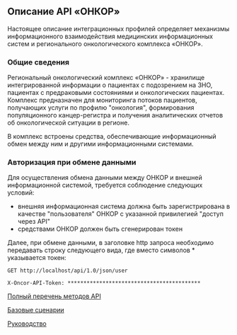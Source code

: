 ## Описание API «ОНКОР»

Настоящее описание интеграционных профилей определяет механизмы информационного взаимодействия медицинских информационных систем и регионального онкологического комплекса «ОНКОР».

### Общие сведения
Региональный онкологический комплекс «ОНКОР» - хранилище интегрированной информации о пациентах с подозрением на ЗНО, пациентах с предраковыми состояниями и онкологических пациентах. Комплекс предназначен для мониторинга потоков пациентов, получающих услуги по профилю "онкология", формирования популяционного канцер-регистра и получения аналитических отчетов об онкологической ситуации в регионе. 

В комплекс встроены средства, обеспечивающие информационный обмен между ним и другими информационными системами. 

### Авторизация при обмене данными
Для осуществления обмена данными между ОНКОР и внешней информационной системой, требуется соблюдение следующих условий:
 * внешняя информационная система должна быть зарегистрирована в качестве "пользователя" ОНКОР с указанной привилегией "доступ через API"
 * средствами ОНКОР должен быть сгенерирован токен

Далее, при обмене данными, в заголовке http запроса необходимо передавать строку следующего вида, где вместо символов * указывается токен:

```
GET http://localhost/api/1.0/json/user

X-Oncor-API-Token: ******************************************
```

[Полный перечень методов API](categories.md)

[Базовые сценарии](scripts/index.md)

[Руководство](ONKOR.Rukovodstvo_polzovatelja_v19.pdf)
